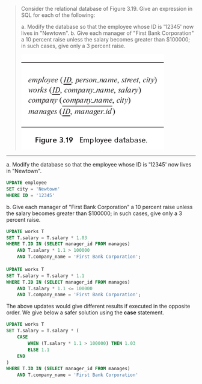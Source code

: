 > Consider the relational database of Figure 3.19. Give an expression in SQL for each of the following:
>
> a. Modify the database so that the employee whose ID is '12345' now lives in "Newtown".
> b. Give each manager of "First Bank Corporation" a 10 percent raise unless the salary becomes greater than $100000; in such cases, give only a 3 percent raise.
>
> ![1693579967972](image/3.9/1693579967972.png)

---

a. Modify the database so that the employee whose ID is '12345' now lives in "Newtown".

```sql
UPDATE employee
SET city = 'Newtown'
WHERE ID = '12345' 
```

b. Give each manager of "First Bank Corporation" a 10 percent raise unless the salary becomes greater than $100000; in such cases, give only a 3 percent raise.

```sql
UPDATE works T
SET T.salary = T.salary * 1.03
WHERE T.ID IN (SELECT manager_id FROM manages)
    AND T.salary * 1.1 > 100000
    AND T.company_name = 'First Bank Corporation';

UPDATE works T
SET T.salary = T.salary * 1.1
WHERE T.ID IN (SELECT manager_id FROM manages)
    AND T.salary * 1.1 <= 100000
    AND T.company_name = 'First Bank Corporation';
```

The above updates would give different results if executed in the opposite order. We give below a safer solution using the **case** statement.

```sql
UPDATE works T
SET T.salary = T.salary * ( 
    CASE
        WHEN (T.salary * 1.1 > 100000) THEN 1.03
        ELSE 1.1 
    END
)
WHERE T.ID IN (SELECT manager_id FROM manages) 
    AND T.company_name = 'First Bank Corporation'
```

